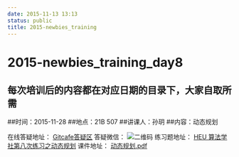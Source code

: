 ```yaml
---
date: 2015-11-13 13:13
status: public
title: 2015-newbies_training
---
```


# 2015-newbies_training_day8 
## 每次培训后的内容都在对应日期的目录下，大家自取所需  
##时间：2015-11-28
##地点：21B 507
##讲课人：孙玥
##内容：动态规划

在线答疑地址：
<a href="https://gitcafe.com/HEU-Algorithm/2015-newbies_training/tickets" target="_blank">Gitcafe答疑区</a> 
答疑微信：
 ![二维码](http://7xne9e.com1.z0.glb.clouddn.com/qrcode_for_gh_655c1699e5a6_258.jpg)
练习题地址：
<a href="http://www.bnuoj.com/v3/contest_show.php?cid=7381" target="_blank">HEU 算法学社第八次练习之动态规划</a> 
课件地址：
<a href="https://gitcafe.com/HEU-Algorithm/2015-newbies_training/raw/master/2015-11-28/slides.pdf" target="_blank">动态规划.pdf</a> 
